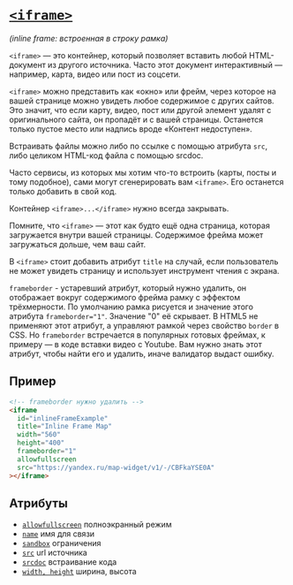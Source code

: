 # [`<iframe>`](../index.md)

_(inline frame: встроенная в строку рамка)_

`<iframe>` — это контейнер, который позволяет вставить любой HTML-документ из другого источника. Часто этот документ интерактивный — например, карта, видео или пост из соцсети.

`<iframe>` можно представить как «окно» или фрейм, через которое на вашей странице можно увидеть любое содержимое с других сайтов. Это значит, что если карту, видео, пост или другой элемент удалят с оригинального сайта, он пропадёт и с вашей страницы. Останется только пустое место или надпись вроде «Контент недоступен».

Встраивать файлы можно либо по ссылке с помощью атрибута `src`, либо целиком HTML-код файла с помощью srcdoc.

Часто сервисы, из которых мы хотим что-то встроить (карты, посты и тому подобное), сами могут сгенерировать вам `<iframe>`. Его останется только добавить в свой код.

Контейнер `<iframe>...</iframe>` нужно всегда закрывать.

Помните, что `<iframe>` — этот как будто ещё одна страница, которая загружается внутри вашей страницы. Содержимое фрейма может загружаться дольше, чем ваш сайт.

В `<iframe>` стоит добавить атрибут `title` на случай, если пользователь не может увидеть страницу и использует инструмент чтения с экрана.

`frameborder` - устаревший атрибут, который нужно удалить, он отображает вокруг содержимого фрейма рамку с эффектом трёхмерности. По умолчанию рамка рисуется и значение этого атрибута `frameborder="1"`. Значение "0" её скрывает. В HTML5 не применяют этот атрибут, а управляют рамкой через свойство `border` в CSS. Но `frameborder` встречается в популярных готовых фреймах, к примеру — в коде вставки видео с Youtube. Вам нужно знать этот атрибут, чтобы найти его и удалить, иначе валидатор выдаст ошибку.

## Пример

```html
<!-- frameborder нужно удалить -->
<iframe
  id="inlineFrameExample"
  title="Inline Frame Map"
  width="560"
  height="400"
  frameborder="1"
  allowfullscreen
  src="https://yandex.ru/map-widget/v1/-/CBFkaYSE0A"
></iframe>
```

## Атрибуты

- [`allowfullscreen`](../Attrubutes/allowfullscreen.md) полноэкранный режим
- [`name`](<../Attrubutes/name (iframe, map, object).md>) имя для связи
- [`sandbox`](../Attrubutes/sandbox.md) ограничения
- [`src`](../Attrubutes/src.md) url источника
- [`srcdoc`](../Attrubutes/srcdoc.md) встраивание кода
- [`width, height`](<../Attrubutes/width, height.md>) ширина, высота
